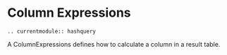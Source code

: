 # Column Expressions

```{eval-rst}
.. currentmodule:: hashquery
```

A ColumnExpressions defines how to calculate a column in a result table.
